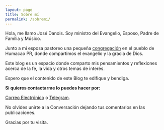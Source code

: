 ```yaml
---
layout: page
title: Sobre mí
permalink: /sobremi/
---
```


Hola, me llamo José Danois. Soy ministro del Evangelio, Esposo, Padre de Familia y Músico.

Junto a mi esposa pastoreo una pequeña [congregación](https://www.facebook.com/leondejudahumacao) en el pueblo de Humacao PR, donde compartimos el evangelio y la gracia de Dios. 

Este blog es un espacio donde comparto mis pensamientos y reflexiones acerca de la fe, la vida y otros temas de interés.

Espero que el contenido de este Blog te edifique y bendiga. 

**Si quieres contactarme lo puedes hacer por:**

[Correo Electrónico](mailto:josedanois@gmail.com) o [Telegram](https://t.me/jdanois).

No olvides unirte a la Conversación dejando tus comentarios en las publicaciones. 

Gracias por tu visita.

